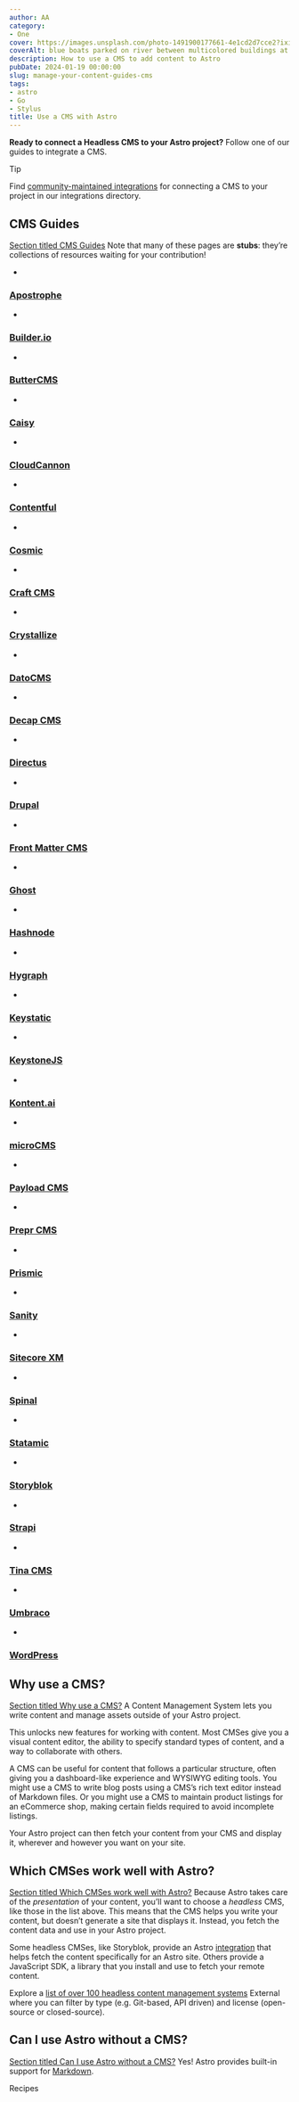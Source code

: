 ```yaml
---
author: AA
category:
- One
cover: https://images.unsplash.com/photo-1491900177661-4e1cd2d7cce2?ixid=M3w2NzEyNTB8MHwxfHNlYXJjaHw4fHxidWlsZGluZyUyMGNvbW1pY3xlbnwwfDB8MXx8MTczMDU1Mjc1N3ww&ixlib=rb-4.0.3&w=1960&h=1102&auto=format&fit=crop&q=60
coverAlt: blue boats parked on river between multicolored buildings at sunset
description: How to use a CMS to add content to Astro
pubDate: 2024-01-19 00:00:00
slug: manage-your-content-guides-cms
tags:
- astro
- Go
- Stylus
title: Use a CMS with Astro 
---
```


**Ready to connect a Headless CMS to your Astro project?** Follow one of our guides to integrate a CMS.


Tip

Find [community\-maintained integrations](https://astro.build/integrations/?search=cms) for connecting a CMS to your project in our integrations directory.


CMS Guides
----------

[Section titled CMS Guides](#cms-guides)
Note that many of these pages are **stubs**: they’re collections of resources waiting for your contribution!




* 


### [Apostrophe](/en/guides/cms/apostrophecms/)
* 


### [Builder.io](/en/guides/cms/builderio/)
* 


### [ButterCMS](/en/guides/cms/buttercms/)
* 


### [Caisy](/en/guides/cms/caisy/)
* 


### [CloudCannon](/en/guides/cms/cloudcannon/)
* 


### [Contentful](/en/guides/cms/contentful/)
* 


### [Cosmic](/en/guides/cms/cosmic/)
* 


### [Craft CMS](/en/guides/cms/craft-cms/)
* 


### [Crystallize](/en/guides/cms/crystallize/)
* 


### [DatoCMS](/en/guides/cms/datocms/)
* 


### [Decap CMS](/en/guides/cms/decap-cms/)
* 


### [Directus](/en/guides/cms/directus/)
* 


### [Drupal](/en/guides/cms/drupal/)
* 


### [Front Matter CMS](/en/guides/cms/frontmatter-cms/)
* 


### [Ghost](/en/guides/cms/ghost/)
* 


### [Hashnode](/en/guides/cms/hashnode/)
* 


### [Hygraph](/en/guides/cms/hygraph/)
* 


### [Keystatic](/en/guides/cms/keystatic/)
* 


### [KeystoneJS](/en/guides/cms/keystonejs/)
* 


### [Kontent.ai](/en/guides/cms/kontent-ai/)
* 


### [microCMS](/en/guides/cms/microcms/)
* 


### [Payload CMS](/en/guides/cms/payload/)
* 


### [Prepr CMS](/en/guides/cms/preprcms/)
* 


### [Prismic](/en/guides/cms/prismic/)
* 


### [Sanity](/en/guides/cms/sanity/)
* 


### [Sitecore XM](/en/guides/cms/sitecore/)
* 


### [Spinal](/en/guides/cms/spinal/)
* 


### [Statamic](/en/guides/cms/statamic/)
* 


### [Storyblok](/en/guides/cms/storyblok/)
* 


### [Strapi](/en/guides/cms/strapi/)
* 


### [Tina CMS](/en/guides/cms/tina-cms/)
* 


### [Umbraco](/en/guides/cms/umbraco/)
* 


### [WordPress](/en/guides/cms/wordpress/)




Why use a CMS?
--------------

[Section titled Why use a CMS?](#why-use-a-cms)
A Content Management System lets you write content and manage assets outside of your Astro project.


This unlocks new features for working with content. Most CMSes give you a visual content editor, the ability to specify standard types of content, and a way to collaborate with others.


A CMS can be useful for content that follows a particular structure, often giving you a dashboard\-like experience and WYSIWYG editing tools. You might use a CMS to write blog posts using a CMS’s rich text editor instead of Markdown files. Or you might use a CMS to maintain product listings for an eCommerce shop, making certain fields required to avoid incomplete listings.


Your Astro project can then fetch your content from your CMS and display it, wherever and however you want on your site.


Which CMSes work well with Astro?
---------------------------------

[Section titled Which CMSes work well with Astro?](#which-cmses-work-well-with-astro)
Because Astro takes care of the *presentation* of your content, you’ll want to choose a *headless* CMS, like those in the list above. This means that the CMS helps you write your content, but doesn’t generate a site that displays it. Instead, you fetch the content data and use in your Astro project.


Some headless CMSes, like Storyblok, provide an Astro [integration](/en/guides/integrations-guide/) that helps fetch the content specifically for an Astro site. Others provide a JavaScript SDK, a library that you install and use to fetch your remote content.




 Explore a [list of over 100 headless content management systems](https://jamstack.org/headless-cms/) External where you can filter by type (e.g. Git\-based, API driven) and license (open\-source or closed\-source).

Can I use Astro without a CMS?
------------------------------

[Section titled Can I use Astro without a CMS?](#can-i-use-astro-without-a-cms)
Yes! Astro provides built\-in support for [Markdown](/en/guides/markdown-content/).


Recipes